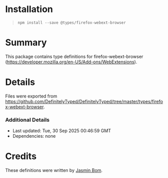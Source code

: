 # Installation
> `npm install --save @types/firefox-webext-browser`

# Summary
This package contains type definitions for firefox-webext-browser (https://developer.mozilla.org/en-US/Add-ons/WebExtensions).

# Details
Files were exported from https://github.com/DefinitelyTyped/DefinitelyTyped/tree/master/types/firefox-webext-browser.

### Additional Details
 * Last updated: Tue, 30 Sep 2025 00:46:59 GMT
 * Dependencies: none

# Credits
These definitions were written by [Jasmin Bom](https://github.com/jsmnbom).
